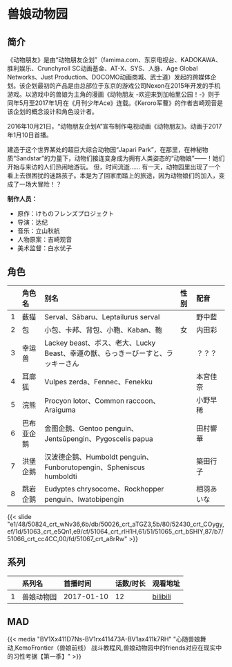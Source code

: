 # 兽娘动物园


## 简介

《动物朋友》是由“动物朋友企划”（famima.com、东京电视台、KADOKAWA、胜利娱乐、Crunchyroll SC动画基金、AT-X、SYS、人脉、Age Global Networks、Just Production、DOCOMO动画商城、武士道）发起的跨媒体企划。该企划最初的产品是由总部位于东京的游戏公司Nexon在2015年开发的手机游戏。以游戏中的兽娘为主角的漫画《动物朋友 -欢迎来到加帕里公园！-》则于同年5月至2017年1月在《月刊少年Ace》连载。《Keroro军曹》的作者吉崎观音是该企划的概念设计和角色设计者。

2016年10月21日，“动物朋友企划A”宣布制作电视动画《动物朋友》。动画于2017年1月10日首播。

建造于这个世界某处的超巨大综合动物园“Japari Park”，在那里，在神秘物质“Sandstar”的力量下，动物们接连变身成为拥有人类姿态的“动物娘”——！她们开始与来访的人们热闹地游玩。
但，时间流逝……
有一天，动物园里出现了一个看上去很困扰的迷路孩子。本是为了回家而踏上的旅途，因为动物娘们的加入，变成了一场大冒险！？

**制作人员：**
- 原作：けものフレンズプロジェクト
- 导演：达纪
- 音乐：立山秋航
- 人物原案：吉崎观音
- 美术监督：白水优子

## 角色

|     |   角色名   |   别名  | 性别 |  配音  |
|:--- |:------  |:----      |:---  |:--   |
| 1 | 薮猫 | Serval、Sābaru、Leptailurus serval |  | 野中藍 |
| 2 | 包 | 小包、卡邦、背包、小鞄、Kaban、鞄 | 女 | 内田彩 |
| 3 | 幸运兽 | Lackey beast、ボス、老大、Lucky Beast、幸運の獣、らっきーびーすと、ラッキーさん |  | ？？？ |
| 4 | 耳廓狐 | Vulpes zerda、Fennec、Fenekku |  | 本宮佳奈 |
| 5 | 浣熊 | Procyon lotor、Common raccoon、Araiguma |  | 小野早稀 |
| 6 | 巴布亚企鹅 | 金图企鹅、Gentoo penguin、Jentsūpengin、Pygoscelis papua |  | 田村響華 |
| 7 | 洪堡企鹅 | 汉波德企鹅、Humboldt penguin、Funborutopengin、Spheniscus humboldti |  | 築田行子 |
| 8 | 跳岩企鹅 | Eudyptes chrysocome、Rockhopper penguin、Iwatobipengin |  | 相羽あいな |

{{< slide "e1/48/50824_crt_wNv36,6b/db/50026_crt_aTGZ3,5b/80/52430_crt_COygy,ef/1d/51063_crt_e5Qn1,e9/cf/51064_crt_rlH1H,61/51/51065_crt_bSHIY,87/b7/51066_crt_cc4CC,00/fd/51067_crt_a8rRw" >}}

## 系列

|     | 系列名   | 首播时间       | 话数/时长 | 观看地址                                                       |
|:----|:------|:-----------|:------|:-----------------------------------------------------------|
| 1   | 兽娘动物园 | 2017-01-10 | 12    | [bilibili](https://www.bilibili.com/bangumi/play/ep100603) |


## MAD

{{< media  "BV1Xx411D7Ns-BV1rx411473A-BV1ax411k7RH" 
"心随兽娘舞动,KemoFrontier（兽娘前线） 战斗教程风,兽娘动物园中的friends对应在现实中的习性考据【第一季】" >}}

